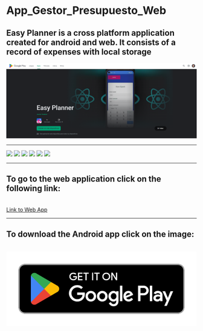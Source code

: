 # App_Gestor_Presupuesto_Web
## Easy Planner is a cross platform application created for android and web. It consists of a record of expenses with local storage
<img src="./src/assets/images/tiendabanner.png">
<hr>
<div>
<img src="https://play-lh.googleusercontent.com/t6Vw9bF81ArEoBrWU-UWMMpajqv8HmS5rL0sMl4sOZuBo3gQi13N1pebGYSrSZl1hYA=w526-h296-rw">
<img src="https://play-lh.googleusercontent.com/5CV5Q-onRPsCIPEG3-P8VIfoxW3bEo3bYaZ6nU5wby_9Cgej_Rx7Oo0VWlkaW_9NsQ=w526-h296-rw">
<img src="https://play-lh.googleusercontent.com/aSaIh12NEqZhzW6X2Oz-1BVDZUgEI7g29vbFqeL9J8uzskQLafxDSlSMzowVMR379bM=w526-h296-rw">
<img src="https://play-lh.googleusercontent.com/86lzH0o4UzefCSbXhPOjCjL03qiQxp7AqsCVKEWQNpzthglxBXsWWrhyB_3u5eqmoMI=w526-h296-rw">
<img src="https://play-lh.googleusercontent.com/Di14ejReSK6ImY_7uDSifM_O_bUsOlOxiOpXHjrdZKN4vx5ezKACJoC4i_Qkx-bE4Sk=w526-h296-rw">
<img src="https://play-lh.googleusercontent.com/hwNY94kci0xOTN7VTEp7dKAWBDjATO-4mtDV4zsgUzPn-LLwW5DQLhsaAtsx8KJckAM=w526-h296-rw">
</div>


<hr>

## To go to the web application click on the following link:
<br>
<a href="https://easyplanners.netlify.com">Link to Web App</a>
<hr>

## To download the Android app click on the image:
<br>
<a href="https://play.google.com/store/apps/details?id=com.notes.planner"><img src="./src/assets/images/getitplaystore.png"></a>


